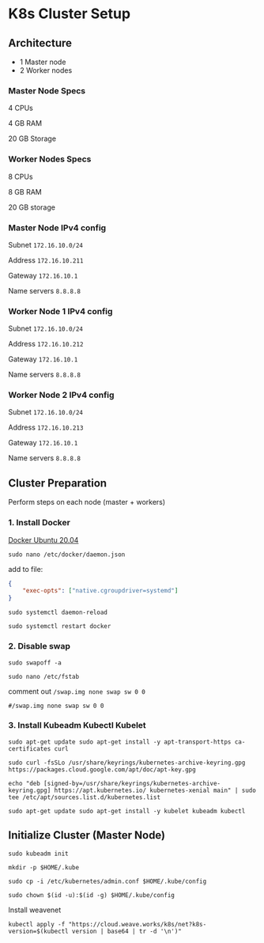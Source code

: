 # K8s Cluster Setup

## Architecture
- 1 Master node 
- 2 Worker nodes

### Master Node Specs
4 CPUs

4 GB RAM

20 GB Storage

### Worker Nodes Specs
8 CPUs

8 GB RAM

20 GB storage

### Master Node IPv4 config

Subnet `172.16.10.0/24`

Address `172.16.10.211`

Gateway `172.16.10.1`

Name servers `8.8.8.8`

### Worker Node 1 IPv4 config

Subnet `172.16.10.0/24`

Address `172.16.10.212`

Gateway `172.16.10.1`

Name servers `8.8.8.8`

### Worker Node 2 IPv4 config

Subnet `172.16.10.0/24`

Address `172.16.10.213`

Gateway `172.16.10.1`

Name servers `8.8.8.8`

## Cluster Preparation

Perform steps on each node (master + workers)

### 1. Install Docker 

[Docker Ubuntu 20.04](https://www.digitalocean.com/community/tutorials/how-to-install-and-use-docker-on-ubuntu-20-04) 

`sudo nano /etc/docker/daemon.json`

add to file:

```json
{
    "exec-opts": ["native.cgroupdriver=systemd"]
}
```

`sudo systemctl daemon-reload`

`sudo systemctl restart docker`

### 2. Disable swap

`sudo swapoff -a`

`sudo nano /etc/fstab`

comment out `/swap.img none swap sw 0 0`

`#/swap.img none swap sw 0 0`

### 3. Install Kubeadm Kubectl Kubelet

`sudo apt-get update
sudo apt-get install -y apt-transport-https ca-certificates curl`


`sudo curl -fsSLo /usr/share/keyrings/kubernetes-archive-keyring.gpg https://packages.cloud.google.com/apt/doc/apt-key.gpg`

`echo "deb [signed-by=/usr/share/keyrings/kubernetes-archive-keyring.gpg] https://apt.kubernetes.io/ kubernetes-xenial main" | sudo tee /etc/apt/sources.list.d/kubernetes.list`

`sudo apt-get update
sudo apt-get install -y kubelet kubeadm kubectl`


## Initialize Cluster (Master Node)

`sudo kubeadm init`

`mkdir -p $HOME/.kube`

`sudo cp -i /etc/kubernetes/admin.conf $HOME/.kube/config`

`sudo chown $(id -u):$(id -g) $HOME/.kube/config`

Install weavenet

`kubectl apply -f "https://cloud.weave.works/k8s/net?k8s-version=$(kubectl version | base64 | tr -d '\n')"`